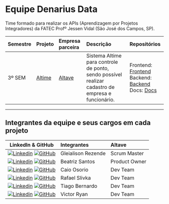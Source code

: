 # Equipe Denarius Data

Time formado para realizar os APIs (Aprendizagem por Projetos Integradores) da FATEC Profº Jessen Vidal (São José dos Campos, SP).

<div align="center">

| Semestre | Projeto                                                                  | Empresa parceira                               | Descrição                                                                                                                                                                                                             | Repositórios                                                                                                                                                                                                                                                                                                                                                                                                                                                                                                                                                       |
| :------- | :----------------------------------------------------------------------- | :--------------------------------------------- | :-------------------------------------------------------------------------------------------------------------------------------------------------------------------------------------------------------------------- | :----------------------------------------------------------------------------------------------------------------------------------------------------------------------------------------------------------------------------------------------------------------------------------------------------------------------------------------------------------------------------------------------------------------------------------------------------------------------------------------------------------------------------------------------------------------- |
| 3º SEM   | [Altime](https://github.com/DenariusData/API-3SEM) | [Altave](https://altave.com.br/nossa-historia/)             | Sistema Altime para controle de ponto, sendo possível realizar cadastro de empresa e funcionário. | Frontend: <a href="https://github.com/DenariusData/DenariusData-Front/tree/Sprint-3">Frontend</a> <br> Backend: <a href="https://github.com/DenariusData/DenariusData-Back/tree/Sprint-3">Backend</a> <br> Docs: <a href="https://github.com/DenariusData/DenariusData-docs/tree/main">Docs</a> |

</div>

---

## Integrantes da equipe e seus cargos em cada projeto

<div align="left">

| LinkedIn & GitHub | Integrantes                 | Altave        |
| :-------------------------------------------------------------------------------------------------------------------------------------------------------------------------------------------------------------------------------------------------------------------------------------------------------------: | :-------------------------- | :------------ |
| [![Linkedin](https://img.shields.io/badge/Linkedin-blue?style=flat-square&logo=Linkedin&logoColor=white)](https://www.linkedin.com/in/gleialison-rezende-835453b0/) [![GitHub](https://img.shields.io/badge/GitHub-111217?style=flat-square&logo=github&logoColor=white)](https://github.com/Glei-Rezende) | Gleialison Rezende | Scrum Master  |
| [![Linkedin](https://img.shields.io/badge/Linkedin-blue?style=flat-square&logo=Linkedin&logoColor=white)](https://www.linkedin.com/in/beatriz-santos-0b6773220/) [![GitHub](https://img.shields.io/badge/GitHub-111217?style=flat-square&logo=github&logoColor=white)](https://github.com/BeatrizSantos00) | Beatriz Santos     | Product Owner |
| [![Linkedin](https://img.shields.io/badge/Linkedin-blue?style=flat-square&logo=Linkedin&logoColor=white)](https://www.linkedin.com/in/caio-o-a67224200/) [![GitHub](https://img.shields.io/badge/GitHub-111217?style=flat-square&logo=github&logoColor=white)](https://github.com/User-Business) | Caio Osorio        | Dev Team      |
| [![Linkedin](https://img.shields.io/badge/Linkedin-blue?style=flat-square&logo=Linkedin&logoColor=white)](https://www.linkedin.com/in/rafael-lopes-slivka-07753326a/) [![GitHub](https://img.shields.io/badge/GitHub-111217?style=flat-square&logo=github&logoColor=white)](https://github.com/rafaslivka) | Rafael Slivka      | Dev Team      |
| [![Linkedin](https://img.shields.io/badge/Linkedin-blue?style=flat-square&logo=Linkedin&logoColor=white)](https://www.linkedin.com/in/tiagobernardosantos/) [![GitHub](https://img.shields.io/badge/GitHub-111217?style=flat-square&logo=github&logoColor=white)](https://github.com/TiagoBernardoSantos) | Tiago Bernardo     | Dev Team      |
| [![Linkedin](https://img.shields.io/badge/Linkedin-blue?style=flat-square&logo=Linkedin&logoColor=white)](https://www.linkedin.com/in/victor-ryan-51738b261) [![GitHub](https://img.shields.io/badge/GitHub-111217?style=flat-square&logo=github&logoColor=white)](https://github.com/yzvictorr) | Victor Ryan        | Dev Team      |

</div>
